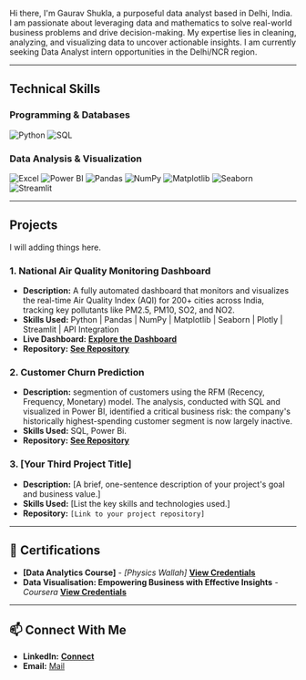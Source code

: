 Hi there, I'm Gaurav Shukla, a purposeful data analyst based in Delhi, India. I am passionate about leveraging data and mathematics to solve real-world business problems and drive decision-making. My expertise lies in cleaning, analyzing, and visualizing data to uncover actionable insights. I am currently seeking Data Analyst intern opportunities in the Delhi/NCR region.

---

## Technical Skills

### Programming & Databases
![Python](https://img.shields.io/badge/Python-3776AB?style=for-the-badge&logo=python&logoColor=white)
![SQL](https://img.shields.io/badge/SQL-4479A1?style=for-the-badge&logo=postgresql&logoColor=white)

### Data Analysis & Visualization
![Excel](https://img.shields.io/badge/Microsoft%20Excel-217346?style=for-the-badge&logo=microsoftexcel&logoColor=white)
![Power BI](https://img.shields.io/badge/Power%20BI-F2C811?style=for-the-badge&logo=powerbi&logoColor=black)
![Pandas](https://img.shields.io/badge/Pandas-150458?style=for-the-badge&logo=pandas&logoColor=white)
![NumPy](https://img.shields.io/badge/NumPy-013243?style=for-the-badge&logo=numpy&logoColor=white)
![Matplotlib](https://img.shields.io/badge/Matplotlib-3776AB?style=for-the-badge&logo=matplotlib&logoColor=white)
![Seaborn](https://img.shields.io/badge/Seaborn-3776AB?style=for-the-badge&logo=seaborn&logoColor=white)
![Streamlit](https://img.shields.io/badge/Streamlit-FF4B4B?style=for-the-badge&logo=streamlit&logoColor=white)

---

## Projects

I will adding things here.

### 1. National Air Quality Monitoring Dashboard
* **Description:** A fully automated dashboard that monitors and visualizes the real-time Air Quality Index (AQI) for 200+ cities across India, tracking key pollutants like PM2.5, PM10, SO2, and NO2.
* **Skills Used:** Python | Pandas | NumPy | Matplotlib | Seaborn | Plotly | Streamlit | API Integration
* **Live Dashboard:** **[Explore the Dashboard](https://pollution-dashboard-bygauravshukla5dlgmc6nopnwhurtxbshp.streamlit.app/)**
* **Repository:** **[See Repository](https://github.com/gauravshukla012/pollution-dashboard)**

### 2. Customer Churn Prediction
* **Description:** segmention of customers using the RFM (Recency, Frequency, Monetary) model. The analysis, conducted with SQL and visualized in Power BI, identified a critical business risk: the company's historically highest-spending customer segment is now largely inactive.
* **Skills Used:** SQL, Power Bi.
* **Repository:** **[See Repository](https://github.com/gauravshukla012/RFM-Customer-Segmentation-Analysis)**

### 3. [Your Third Project Title]
* **Description:** [A brief, one-sentence description of your project's goal and business value.]
* **Skills Used:** [List the key skills and technologies used.]
* **Repository:** `[Link to your project repository]`

---

## 📜 Certifications

* **[Data Analytics Course]** - *[Physics Wallah]* **[View Credentials](https://pwskills.com/learn/certificate/90f5ccd0-ce29-44fa-b2a7-371d95d9fe76/)**
* **Data	Visualisation: Empowering Business with Effective Insights** - *Coursera* **[View Credentials](https://forage-uploads-prod.s3.amazonaws.com/completion-certificates/Tata/MyXvBcppsW2FkNYCX_Tata%20Group_oqY7KXzGNbhcp76ih_1724493647860_completion_certificate.pdf)**

---

## 📫 Connect With Me

* **LinkedIn:** **[Connect](www.linkedin.com/in/gaurav-shukla-data012)**
* **Email:** [Mail](gauravshuklag195@gmail.com)

